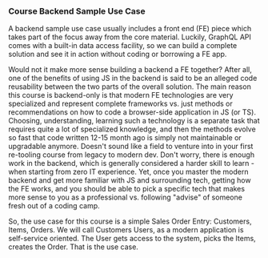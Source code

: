### Course Backend Sample Use Case 

A backend sample use case usually includes a front end (FE) piece which takes part of the focus away from the core material. Luckily, GraphQL API comes with a built-in data access facility, so we can build a complete solution and see it in action without coding or borrowing a FE app. 

Would not it make more sense building a backend a FE together? After all, one of the benefits of using JS in the backend is said to be an alleged code reusability between the two parts of the overall solution. The main reason this course is backend-only is that modern FE technologies are very specialized and represent complete frameworks vs. just methods or recommendations on how to code a browser-side application in JS (or TS). Choosing, understanding, learning such a technology is a separate task that requires quite a lot of specialized knowledge, and then the methods evolve so fast that code written 12-15 month ago is simply not maintainable or upgradable anymore. Doesn't sound like a field to venture into in your first re-tooling course from legacy to modern dev. Don't worry, there is enough work in the backend, which is generally considered a harder skill to learn - when starting from zero IT experience. Yet, once you master the modern backend and get more familiar with JS and surrounding tech, getting how the FE works, and you should be able to pick a specific tech that makes more sense to you as a professional vs. following "advise" of someone fresh out of a coding camp.

So, the use case for this course is a simple Sales Order Entry: Customers, Items, Orders. We will call Customers Users, as a modern application is self-service oriented. The User gets access to the system, picks the Items, creates the Order. That is the use case.

